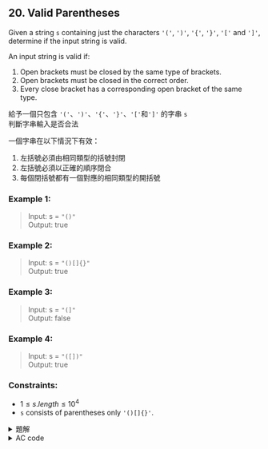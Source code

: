 ## 20. Valid Parentheses  

Given a string `s` containing just the characters `'('`, `')'`, `'{'`, `'}'`, `'['` and `']'`, determine if the input string is valid.  

An input string is valid if:  

1. Open brackets must be closed by the same type of brackets.  
2. Open brackets must be closed in the correct order.  
3. Every close bracket has a corresponding open bracket of the same type.  

給予一個只包含 `'('`、`')'`、`'{'`、`'}'`、`'['`和`']'` 的字串 `s`  
判斷字串輸入是否合法  

一個字串在以下情況下有效：  

1. 左括號必須由相同類型的括號封閉  
2. 左括號必須以正確的順序閉合  
3. 每個閉括號都有一個對應的相同類型的開括號  

### Example 1:  

> Input: s = `"()"`  
> Output: true  

### Example 2:  

> Input: s = `"()[]{}"`  
> Output: true  

### Example 3:  

> Input: s = `"(]"`  
> Output: false  

### Example 4:  

> Input: s = `"([])"`  
> Output: true  

### Constraints:  

* $1 \leq s.length \leq 10^4$  
* `s` consists of parentheses only `'()[]{}'`.  

<details>

<summary>題解</summary>

經典題！  
就是用一個 `stack` 來儲存左括號  
然後遇到右括號時檢查 `stack` 最上面的左括號是否能配對就可以了  

```cpp
class Solution {
public:
    bool isValid(string s) {
        stack<int> cnt;
        int cnt2=0;
        if(s.size()%2==1){
            return 0;
        }
        for(int i=0;i<s.size();i++){
            if(s[i]=='('){
                cnt.push(1);
            }
            else if(s[i]=='{'){
                cnt.push(2);
            }
            else if(s[i]=='['){
                cnt.push(3);
            }
            else{
                if(cnt.size()>0){
                    if(s[i]==')'&&cnt.top()==1){
                        cnt.pop();
                    }
                    else if(s[i]=='}'&&cnt.top()==2){
                        cnt.pop();
                    }
                    else if(s[i]==']'&&cnt.top()==3){
                        cnt.pop();
                    }
                    else{
                        return 0;
                    }
                }
                else{
                   return 0; 
                }
            }
        }
        if(cnt.size()==0){
            return 1;
        }
        else{
            return 0;
        }
    }
};
```

![leet0020_0](https://hackmd.io/_uploads/SkKMJrYnC.png)  

* 空間複雜度： $O(n)$  
* 時間複雜度： $O(n)$  

</details>

<details>

<summary>AC code</summary>

```cpp
class Solution {
public:
    bool isValid(string s) {
        stack<int> cnt;
        int cnt2=0;
        if(s.size()%2==1){
            return 0;
        }
        for(int i=0;i<s.size();i++){
            if(s[i]=='('){
                cnt.push(1);
            }
            else if(s[i]=='{'){
                cnt.push(2);
            }
            else if(s[i]=='['){
                cnt.push(3);
            }
            else{
                if(cnt.size()>0){
                    if(s[i]==')'&&cnt.top()==1){
                        cnt.pop();
                    }
                    else if(s[i]=='}'&&cnt.top()==2){
                        cnt.pop();
                    }
                    else if(s[i]==']'&&cnt.top()==3){
                        cnt.pop();
                    }
                    else{
                        return 0;
                    }
                }
                else{
                   return 0; 
                }
            }
        }
        if(cnt.size()==0){
            return 1;
        }
        else{
            return 0;
        }
    }
};
```

</details>
